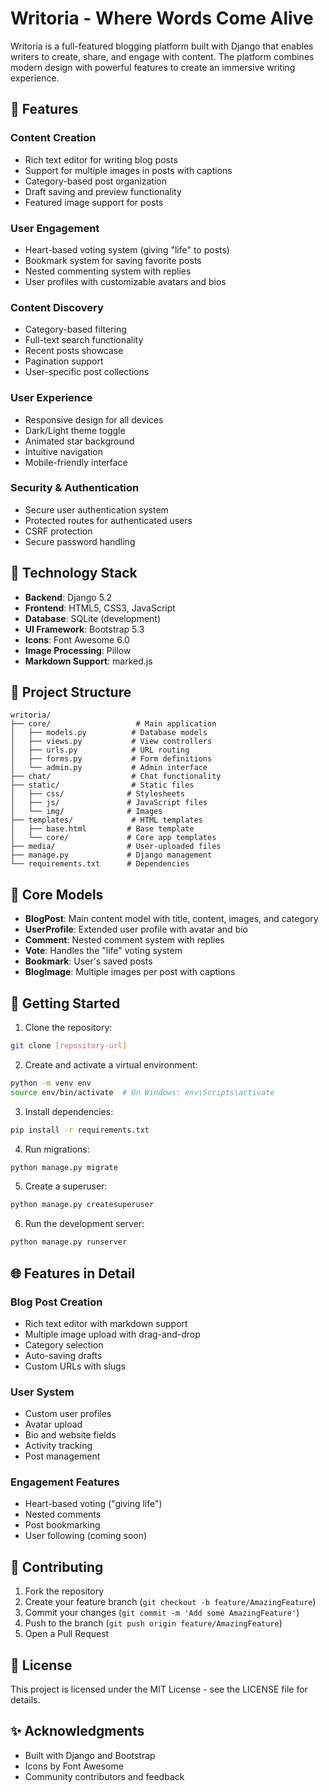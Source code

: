 # Writoria - Where Words Come Alive

Writoria is a full-featured blogging platform built with Django that enables writers to create, share, and engage with content. The platform combines modern design with powerful features to create an immersive writing experience.

## 🌟 Features

### Content Creation
- Rich text editor for writing blog posts
- Support for multiple images in posts with captions
- Category-based post organization
- Draft saving and preview functionality
- Featured image support for posts

### User Engagement
- Heart-based voting system (giving "life" to posts)
- Bookmark system for saving favorite posts
- Nested commenting system with replies
- User profiles with customizable avatars and bios

### Content Discovery
- Category-based filtering
- Full-text search functionality
- Recent posts showcase
- Pagination support
- User-specific post collections

### User Experience
- Responsive design for all devices
- Dark/Light theme toggle
- Animated star background
- Intuitive navigation
- Mobile-friendly interface

### Security & Authentication
- Secure user authentication system
- Protected routes for authenticated users
- CSRF protection
- Secure password handling

## 🔧 Technology Stack

- **Backend**: Django 5.2
- **Frontend**: HTML5, CSS3, JavaScript
- **Database**: SQLite (development)
- **UI Framework**: Bootstrap 5.3
- **Icons**: Font Awesome 6.0
- **Image Processing**: Pillow
- **Markdown Support**: marked.js

## 📁 Project Structure

```
writoria/
├── core/                   # Main application
│   ├── models.py          # Database models
│   ├── views.py           # View controllers
│   ├── urls.py            # URL routing
│   ├── forms.py           # Form definitions
│   └── admin.py           # Admin interface
├── chat/                  # Chat functionality
├── static/                # Static files
│   ├── css/              # Stylesheets
│   ├── js/               # JavaScript files
│   └── img/              # Images
├── templates/             # HTML templates
│   ├── base.html         # Base template
│   └── core/             # Core app templates
├── media/                # User-uploaded files
├── manage.py             # Django management
└── requirements.txt      # Dependencies
```

## 🔑 Core Models

- **BlogPost**: Main content model with title, content, images, and category
- **UserProfile**: Extended user profile with avatar and bio
- **Comment**: Nested comment system with replies
- **Vote**: Handles the "life" voting system
- **Bookmark**: User's saved posts
- **BlogImage**: Multiple images per post with captions

## 🚀 Getting Started

1. Clone the repository:
```bash
git clone [repository-url]
```

2. Create and activate a virtual environment:
```bash
python -m venv env
source env/bin/activate  # On Windows: env\Scripts\activate
```

3. Install dependencies:
```bash
pip install -r requirements.txt
```

4. Run migrations:
```bash
python manage.py migrate
```

5. Create a superuser:
```bash
python manage.py createsuperuser
```

6. Run the development server:
```bash
python manage.py runserver
```

## 🌐 Features in Detail

### Blog Post Creation
- Rich text editor with markdown support
- Multiple image upload with drag-and-drop
- Category selection
- Auto-saving drafts
- Custom URLs with slugs

### User System
- Custom user profiles
- Avatar upload
- Bio and website fields
- Activity tracking
- Post management

### Engagement Features
- Heart-based voting ("giving life")
- Nested comments
- Post bookmarking
- User following (coming soon)

## 👥 Contributing

1. Fork the repository
2. Create your feature branch (`git checkout -b feature/AmazingFeature`)
3. Commit your changes (`git commit -m 'Add some AmazingFeature'`)
4. Push to the branch (`git push origin feature/AmazingFeature`)
5. Open a Pull Request

## 📝 License

This project is licensed under the MIT License - see the LICENSE file for details.

## ✨ Acknowledgments

- Built with Django and Bootstrap
- Icons by Font Awesome
- Community contributors and feedback